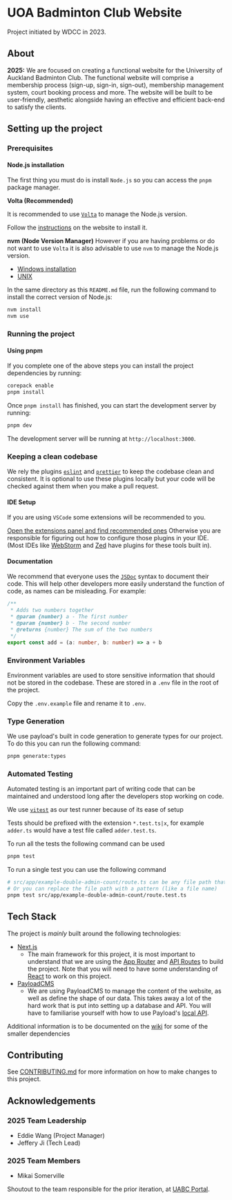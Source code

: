# UOA Badminton Club Website
Project initiated by WDCC in 2023.

## About

**2025:** We are focused on creating a functional website for the University of Auckland Badminton Club. The functional website will comprise a membership process (sign-up, sign-in, sign-out), membership management system, court booking process and more. The website will be built to be user-friendly, aesthetic alongside having an effective and efficient back-end to satisfy the clients.

## Setting up the project

### Prerequisites

#### Node.js installation

The first thing you must do is install `Node.js` so you can access the `pnpm` package manager.

**Volta (Recommended)**

It is recommended to use [`Volta`](https://volta.sh/) to manage the Node.js version.

Follow the [instructions](https://docs.volta.sh/guide/getting-started) on the website to install it.

**nvm (Node Version Manager)**
However if you are having problems or do not want to use `Volta` it is also advisable to use `nvm` to manage the Node.js
version.

- [Windows installation](https://github.com/coreybutler/nvm-windows/releases)
- [UNIX](https://github.com/nvm-sh/nvm?tab=readme-ov-file#installing-and-updating)

In the same directory as this `README.md` file, run the following command to install the correct version of Node.js:

```bash
nvm install
nvm use
```

### Running the project

#### Using pnpm

If you complete one of the above steps you can install the project dependencies by running:

```bash
corepack enable
pnpm install
```

Once `pnpm install` has finished, you can start the development server by running:

```bash
pnpm dev
```

The development server will be running at `http://localhost:3000`.

### Keeping a clean codebase

We rely the plugins [`eslint`](https://eslint.org/docs/latest/) and [`prettier`](https://prettier.io/docs/) to keep
the codebase clean and consistent. It is optional to use these plugins locally but your code will be checked against
them when you make a pull request.

#### IDE Setup

If you are using `VSCode` some extensions will be recommended to you.

[Open the extensions panel and find recommended ones](https://code.visualstudio.com/docs/configure/extensions/extension-marketplace)
Otherwise you are responsible for figuring out how to configure those plugins in your IDE. (Most IDEs
like [WebStorm](https://www.jetbrains.com/webstorm/) and [Zed](https://zed.dev/) have plugins for these tools built in).

#### Documentation

We recommend that everyone uses the [`JSDoc`](https://jsdoc.app/) syntax to document their code. This will help other
developers more easily understand the function of code, as names can be misleading. For example:

```ts
/**
 * Adds two numbers together
 * @param {number} a - The first number
 * @param {number} b - The second number
 * @returns {number} The sum of the two numbers
 */
export const add = (a: number, b: number) => a + b
```

### Environment Variables

Environment variables are used to store sensitive information that should not be stored in the codebase. These are stored in a `.env` file in the root of the project.

Copy the `.env.example` file and rename it to `.env`.

### Type Generation

We use payload's built in code generation to generate types for our project. To do this you can run the following command:

```bash
pnpm generate:types
```

### Automated Testing

Automated testing is an important part of writing code that can be maintained and understood long after the developers
stop working on code.

We use [`vitest`](https://vitest.dev/guide/why.html) as our test runner because of its ease of setup

Tests should be prefixed with the extension `*.test.ts|x`, for example `adder.ts` would have a test file called
`adder.test.ts`.

To run all the tests the following command can be used

```bash
pnpm test
```

To run a single test you can use the following command

```bash
# src/app/example-double-admin-count/route.ts can be any file path that points to a test.
# Or you can replace the file path with a pattern (like a file name)
pnpm test src/app/example-double-admin-count/route.test.ts
```

## Tech Stack

The project is _mainly_ built around the following technologies:

- [Next.js](https://nextjs.org/)
    - The main framework for this project, it is most important to understand that we are using
      the [App Router](https://nextjs.org/docs/app)
      and [API Routes](https://nextjs.org/docs/app/building-your-application/routing/route-handlers) to build the
      project. Note that you will need to have some understanding of [React](https://react.dev/learn) to work on this
      project.
- [PayloadCMS](https://payloadcms.com/)
    - We are using PayloadCMS to manage the content of the website, as well as define the shape of our data. This takes
      away a lot of the hard work that is put into setting up a database and API. You will have to familiarise yourself
      with how to use Payload's [local API](https://payloadcms.com/docs/local-api/overview).

Additional information is to be documented on the [wiki](https://github.com/UoaWDCC/uabc-web/wiki) for some of the
smaller dependencies

## Contributing

See [CONTRIBUTING.md](CONTRIBUTING.md) for more information on how to make changes to this project.

## Acknowledgements

### 2025 Team Leadership
- Eddie Wang (Project Manager)
- Jeffery Ji (Tech Lead)

### 2025 Team Members
- Mikai Somerville

Shoutout to the team responsible for the prior iteration, at [UABC Portal](https://github.com/UoaWDCC/uabc-portal).
